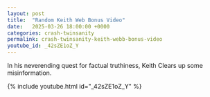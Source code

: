 ```yaml
---
layout: post
title:  "Random Keith Web Bonus Video"
date:   2025-03-26 18:00:00 +0000
categories: crash-twinsanity
permalink: crash-twinsanity-keith-webb-bonus-video
youtube_id: _42sZE1oZ_Y
---
```


In his neverending quest for factual truthiness, Keith Clears up some misinformation.
<!--more-->

{% include youtube.html id="_42sZE1oZ_Y" %}